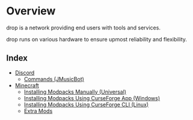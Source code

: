 # Overview

drop is a network providing end users with tools and services.

drop runs on various hardware to ensure upmost reliability and flexibility.

## Index
- [Discord](https://drop8k.github.io/docs/discord/main.html)
   - [Commands (JMusicBot)](https://drop8k.github.io/docs/discord/commands1.html)
- [Minecraft](https://drop8k.github.io/docs/server/main.html)
   - [Installing Modpacks Manually (Universal)](https://drop8k.github.io/docs/server/installation0.html)
   - [Installing Modpacks Using CurseForge App (Windows)](https://drop8k.github.io/docs/server/installation1.html)
   - [Installing Modpacks Using CurseForge CLI (Linux)](https://drop8k.github.io/docs/server/installation2.html)
   - [Extra Mods](https://drop8k.github.io/docs/server/extras.html)
